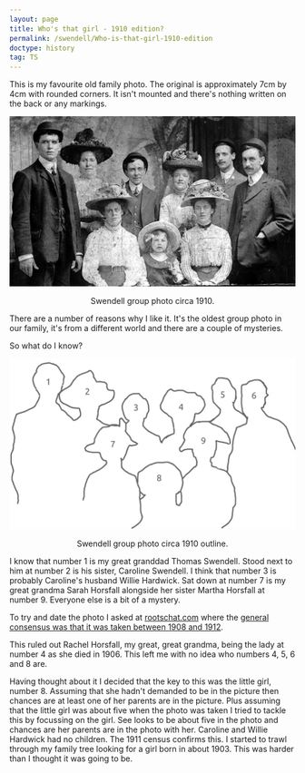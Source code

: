 ```yaml
---
layout: page
title: Who's that girl - 1910 edition?
permalink: /swendell/Who-is-that-girl-1910-edition
doctype: history
tag: TS
---
```

This is my favourite old family photo. The original is approximately 7cm by 4cm with rounded corners. It isn't mounted and there's nothing written on the back or any markings.

<p align="center">
<img src="/images/SwendellGroup.jpg" alt="Six people standing, two women and a child sitting.">
</p>
<p align="center">
Swendell group photo circa 1910.
</p>

There are a number of reasons why I like it. It's the oldest group photo in our family, it's from a different world and there are a couple of mysteries.

So what do I know?

<p align="center">
<img src="/images/SwendellGroupOutline.JPEG" alt="Six people standing, two women and a child sitting outlines.">
</p>
<p align="center">
Swendell group photo circa 1910 outline.
</p>

I know that number 1 is my great granddad Thomas Swendell. Stood next to him at number 2 is his sister, Caroline Swendell. I think that number 3 is probably Caroline's husband Willie Hardwick. Sat down at number 7 is my great grandma Sarah Horsfall alongside her sister Martha Horsfall at number 9. Everyone else is a bit of a mystery.

To try and date the photo I asked at <a href="https://www.rootschat.com">rootschat.com</a> where the <a href="https://www.rootschat.com/forum/index.php?topic=832760.0">general consensus was that it was taken between 1908 and 1912</a>.

This ruled out Rachel Horsfall, my great, great grandma, being the lady at number 4 as she died in 1906. This left me with no idea who numbers 4, 5, 6 and 8 are.

Having thought about it I decided that the key to this was the little girl, number 8. Assuming that she hadn't demanded to be in the picture then chances are at least one of her parents are in the picture. Plus assuming that the little girl was about five when the photo was taken I tried to tackle this by focussing on the girl. See looks to be about five in the photo and chances are her parents are in the photo with her. Caroline and Willie Hardwick had no children. The 1911 census confirms this. I started to trawl through my family tree looking for a girl born in about 1903. This was harder than I thought it was going to be.

